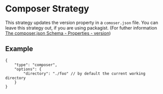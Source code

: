 
# Composer Strategy

This strategy updates the version property in a `comoser.json` file.
You can leave this strategy out, if you are using packagist. (For futher information [The composer.json Schema - Properties - version](https://getcomposer.org/doc/04-schema.md#version))

## Example

```json5
{
    "type": "composer",
    "options": {
        "directory": "./foo" // by default the current working directory
    }
}
```
